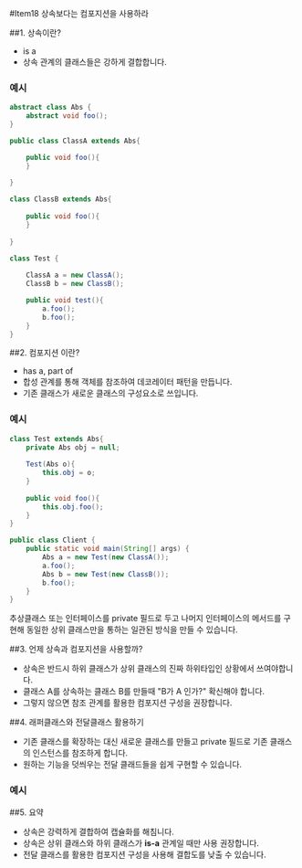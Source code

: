 #Item18 상속보다는 컴포지션을 사용하라

##1. 상속이란?
- is a 
- 상속 관계의 클래스들은 강하게 결합합니다.
### 예시
```java
abstract class Abs {
	abstract void foo();
}

public class ClassA extends Abs{

	public void foo(){	
	}
	
}

class ClassB extends Abs{
		
	public void foo(){
	}
	
}

class Test {
	
	ClassA a = new ClassA();
	ClassB b = new ClassB();

	public void test(){
		a.foo();
		b.foo();
	}
}
```

##2. 컴포지션 이란?
- has a, part of 
- 합성 관계를 통해 객체를 참조하여 데코레이터 패턴을 만듭니다.
- 기존 클래스가 새로운 클래스의 구성요소로 쓰입니다.
### 예시
```java
class Test extends Abs{
	private Abs obj = null;
	
	Test(Abs o){
		this.obj = o;
	}
	
	public void foo(){
		this.obj.foo();
	}
}

public class Client {
    public static void main(String[] args) {
        Abs a = new Test(new ClassA());
        a.foo();
        Abs b = new Test(new ClassB());
        b.foo();
    }
}
```
추상클래스 또는 인터페이스를 private 필드로 두고 나머지 인터페이스의 메서드를 구현해 
동일한 상위 클래스만을 통하는 일관된 방식을 만들 수 있습니다.

##3. 언제 상속과 컴포지션을 사용할까?
- 상속은 반드시 하위 클래스가 상위 클래스의 진짜 하위타입인 상황에서 쓰여야합니다.
- 클래스 A를 상속하는 클래스 B를 만들때 "B가 A 인가?" 확신해야 합니다.
- 그렇지 않으면 참조 관계를 활용한 컴포지션 구성을 권장합니다.

##4. 래퍼클래스와 전달클래스 활용하기
- 기존 클래스를 확장하는 대신 새로운 클래스를 만들고 private 필드로 기존 클래스의 인스턴스를 참조하게 합니다.
- 원하는 기능을 덧씌우는 전달 클래드들을 쉽게 구현할 수 있습니다.

### 예시

##5. 요약
- 상속은 강력하게 결합하여 캡슐화를 해침니다.
- 상속은 상위 클래스와 하위 클래스가 **is-a** 관계일 때만 사용 권장합니다.
- 전달 클래스를 활용한 컴포지션 구성을 사용해 결합도를 낮출 수 있습니다.